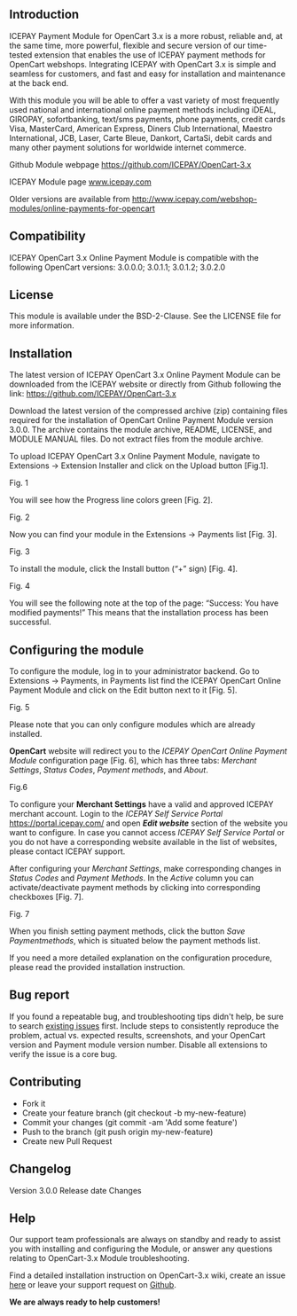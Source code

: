 ## Introduction ##
ICEPAY Payment Module for OpenCart 3.x is a more robust, reliable and, at the same time, more powerful, flexible and secure version of our time-tested extension that enables the use of ICEPAY payment methods for OpenCart webshops. Integrating ICEPAY with OpenCart 3.x is simple and seamless for customers, and fast and easy for installation and maintenance at the back end.

With this module you will be able to offer a vast variety of most frequently used national and international online payment methods including iDEAL, GIROPAY, sofortbanking, text/sms payments, phone payments, credit cards Visa, MasterCard, American Express, Diners Club International, Maestro International, JCB, Laser, Carte Bleue, Dankort, CartaSi, debit cards and many other payment solutions for worldwide internet commerce.

Github Module webpage  https://github.com/ICEPAY/OpenCart-3.x

ICEPAY Module page www.icepay.com

Older versions are available from
http://www.icepay.com/webshop-modules/online-payments-for-opencart

## Compatibility ##

ICEPAY OpenCart 3.x Online Payment Module is compatible with the following OpenCart versions: 3.0.0.0; 3.0.1.1; 3.0.1.2; 3.0.2.0

## License ##

This module is available under the BSD-2-Clause. See the LICENSE file for more information.

## Installation ##

The latest version of ICEPAY OpenCart 3.x Online Payment Module can be downloaded from the ICEPAY website or directly from Github following the link:  https://github.com/ICEPAY/OpenCart-3.x

Download the latest version of the compressed archive (zip) containing files required for the installation of OpenCart Online Payment Module version 3.0.0. The archive contains the module archive, README, LICENSE, and MODULE MANUAL files. Do not extract files from the module archive.

To upload ICEPAY OpenCart 3.x Online Payment Module, navigate to Extensions -> Extension Installer and click on the Upload button [Fig.1].

Fig. 1

You will see how the Progress line colors green [Fig. 2].

Fig. 2

Now you can find your module in the Extensions -> Payments list [Fig. 3].

Fig. 3

To install the module, click the Install button (“+” sign) [Fig. 4]. 

Fig. 4

You will see the following note at the top of the page: “Success: You have modified payments!” This means that the installation process has been successful.

## Configuring the module ##

To configure the module, log in to your administrator backend.
Go to Extensions -> Payments, in Payments list find the ICEPAY OpenCart Online Payment Module and click on the Edit button next to it [Fig. 5]. 

Fig. 5

Please note that you can only configure modules which are already installed.

**OpenCart** website will redirect you to the *ICEPAY OpenCart Online Payment Module* configuration page [Fig. 6], which has three tabs: *Merchant Settings*, *Status Codes*, *Payment methods*, and *About*.

Fig.6

To configure your **Merchant Settings** have a valid and approved ICEPAY merchant account. Login to the *ICEPAY Self Service Portal*  https://portal.icepay.com/ and open ***Edit website*** section of the website you want to configure. In case you cannot access *ICEPAY Self Service Portal* or you do not have a corresponding website available in the list of websites, please contact ICEPAY support. 

After configuring your *Merchant Settings*, make corresponding changes in *Status Codes* and *Payment Methods*. In the *Active* column you can activate/deactivate payment methods by clicking into corresponding checkboxes [Fig. 7].

Fig. 7

When you finish setting payment methods, click the button *Save Paymentmethods*, which is situated below the payment methods list.

If you need a more detailed explanation on the configuration procedure, please read the provided installation instruction.

## Bug report ##

If you found a repeatable bug, and troubleshooting tips didn't help, be sure to search [existing issues](https://github.com/ICEPAY/OpenCart-3.x/issues) first. Include steps to consistently reproduce the problem, actual vs. expected results, screenshots, and your OpenCart version and Payment module version number. Disable all extensions to verify the issue is a core bug.

## Contributing ##

*	Fork it
* 	Create your feature branch (git checkout -b my-new-feature)
* 	Commit your changes (git commit -am 'Add some feature')
* 	Push to the branch (git push origin my-new-feature)
* 	Create new Pull Request

## Changelog ##
Version 3.0.0	   Release     date	     Changes		

## Help ##

Our support team professionals are always on standby and ready to assist you with installing and configuring the Module, or answer any questions relating to OpenCart-3.x Module troubleshooting.

Find a detailed installation instruction on OpenCart-3.x wiki, create an issue [here](https://github.com/ICEPAY/OpenCart-3.x/issues) or leave your support request on [Github](https://github.com/ICEPAY/OpenCart-3.x/issues). 

**We are always ready to help customers!**
